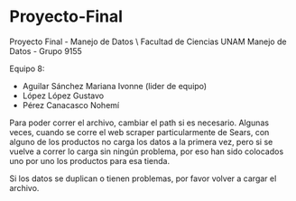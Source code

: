# Proyecto-Final
Proyecto Final - Manejo de Datos \\
Facultad de Ciencias UNAM
Manejo de Datos - Grupo 9155

Equipo 8: 
- Aguilar Sánchez Mariana Ivonne (lider de equipo)
- López López Gustavo
- Pérez Canacasco Nohemí

Para poder correr el archivo, cambiar el path si es necesario. Algunas veces, cuando se corre el web scraper particularmente de Sears, con alguno de los productos no carga los datos a la primera vez, pero si se vuelve a correr lo carga sin ningún problema, por eso han sido colocados uno por uno los productos para esa tienda.

Si los datos se duplican o tienen problemas, por favor volver a cargar el archivo.
